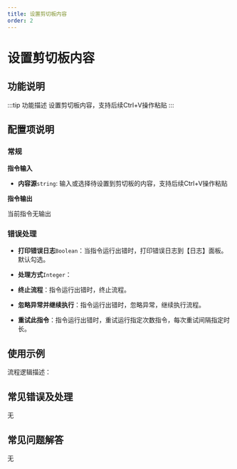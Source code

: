 ```yaml
---
title: 设置剪切板内容
order: 2
---
```


# 设置剪切板内容

## 功能说明

:::tip 功能描述
设置剪切板内容，支持后续Ctrl+V操作粘贴
:::

## 配置项说明

### 常规

**指令输入**

- **内容源**`string`: 输入或选择待设置到剪切板的内容，支持后续Ctrl+V操作粘贴


**指令输出**

当前指令无输出

### 错误处理

- **打印错误日志**`Boolean`：当指令运行出错时，打印错误日志到【日志】面板。默认勾选。

- **处理方式**`Integer`：

 - **终止流程**：指令运行出错时，终止流程。

 - **忽略异常并继续执行**：指令运行出错时，忽略异常，继续执行流程。

 - **重试此指令**：指令运行出错时，重试运行指定次数指令，每次重试间隔指定时长。

## 使用示例

流程逻辑描述：

## 常见错误及处理

无

## 常见问题解答

无


